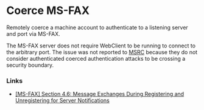 # Coerce MS-FAX

Remotely coerce a machine account to authenticate to a listening server and port via MS-FAX.

The MS-FAX server does not require WebClient to be running to connect to the arbitrary port.
The issue was not reported to [MSRC](https://www.microsoft.com/en-us/msrc) because they do not consider authenticated coerced authentication attacks to be crossing a security boundary.

### Links

* [[MS-FAX] Section 4.6: Message Exchanges During Registering and Unregistering for Server Notifications](https://docs.microsoft.com/en-us/openspecs/windows_protocols/ms-fax/d59e7c8d-6fa2-4568-8542-33d27eef3af9)